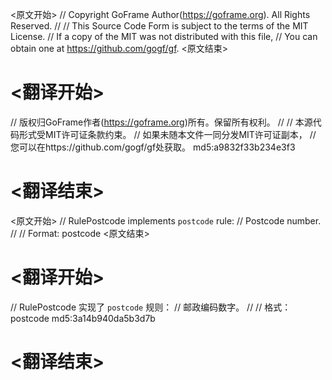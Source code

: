 
<原文开始>
// Copyright GoFrame Author(https://goframe.org). All Rights Reserved.
//
// This Source Code Form is subject to the terms of the MIT License.
// If a copy of the MIT was not distributed with this file,
// You can obtain one at https://github.com/gogf/gf.
<原文结束>

# <翻译开始>
// 版权归GoFrame作者(https://goframe.org)所有。保留所有权利。
//
// 本源代码形式受MIT许可证条款约束。
// 如果未随本文件一同分发MIT许可证副本，
// 您可以在https://github.com/gogf/gf处获取。 md5:a9832f33b234e3f3
# <翻译结束>


<原文开始>
// RulePostcode implements `postcode` rule:
// Postcode number.
//
// Format: postcode
<原文结束>

# <翻译开始>
// RulePostcode 实现了 `postcode` 规则：
// 邮政编码数字。
//
// 格式：postcode md5:3a14b940da5b3d7b
# <翻译结束>

